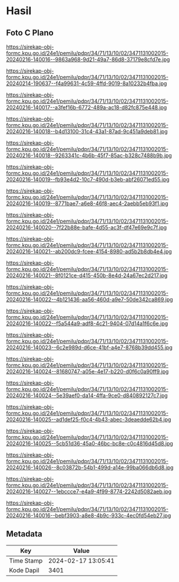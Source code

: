 # Hasil

## Foto C Plano

https://sirekap-obj-formc.kpu.go.id/24e1/pemilu/pdpr/34/71/13/10/02/3471131002015-20240216-140016--9863a968-9d21-49a7-86d8-37179e8cfd7e.jpg

https://sirekap-obj-formc.kpu.go.id/24e1/pemilu/pdpr/34/71/13/10/02/3471131002015-20240214-190637--f4a99631-4c59-4ffd-9019-8a10232b4fba.jpg

https://sirekap-obj-formc.kpu.go.id/24e1/pemilu/pdpr/34/71/13/10/02/3471131002015-20240216-140017--a3fef16b-6772-489a-ac18-d82fc875e448.jpg

https://sirekap-obj-formc.kpu.go.id/24e1/pemilu/pdpr/34/71/13/10/02/3471131002015-20240216-140018--b4d13100-31c4-43a1-87ad-9c451a9deb81.jpg

https://sirekap-obj-formc.kpu.go.id/24e1/pemilu/pdpr/34/71/13/10/02/3471131002015-20240216-140018--9263341c-4b6b-45f7-85ac-b328c7488b9b.jpg

https://sirekap-obj-formc.kpu.go.id/24e1/pemilu/pdpr/34/71/13/10/02/3471131002015-20240216-140019--fb93e4d2-10c7-490d-b3eb-abf26071ed55.jpg

https://sirekap-obj-formc.kpu.go.id/24e1/pemilu/pdpr/34/71/13/10/02/3471131002015-20240216-140019--8771bae7-a6e8-46f8-aec4-2aebb5eb93f1.jpg

https://sirekap-obj-formc.kpu.go.id/24e1/pemilu/pdpr/34/71/13/10/02/3471131002015-20240216-140020--7f22b88e-bafe-4d55-ac3f-df47e69e9c7f.jpg

https://sirekap-obj-formc.kpu.go.id/24e1/pemilu/pdpr/34/71/13/10/02/3471131002015-20240216-140021--ab200dc9-fcee-4154-8980-ad5b2b8db4e4.jpg

https://sirekap-obj-formc.kpu.go.id/24e1/pemilu/pdpr/34/71/13/10/02/3471131002015-20240216-140021--8f0121ce-d415-450b-8e4d-24a67ec2d217.jpg

https://sirekap-obj-formc.kpu.go.id/24e1/pemilu/pdpr/34/71/13/10/02/3471131002015-20240216-140022--4b121436-aa56-460d-a9e7-50de342ca869.jpg

https://sirekap-obj-formc.kpu.go.id/24e1/pemilu/pdpr/34/71/13/10/02/3471131002015-20240216-140022--f5a544a9-adf8-4c21-9404-07d14a1f6c6e.jpg

https://sirekap-obj-formc.kpu.go.id/24e1/pemilu/pdpr/34/71/13/10/02/3471131002015-20240216-140023--6c2e989d-d6ce-41bf-a4e7-8768b39dd455.jpg

https://sirekap-obj-formc.kpu.go.id/24e1/pemilu/pdpr/34/71/13/10/02/3471131002015-20240216-140024--81680747-a05e-4e17-b220-d0f6c0a90ff9.jpg

https://sirekap-obj-formc.kpu.go.id/24e1/pemilu/pdpr/34/71/13/10/02/3471131002015-20240216-140024--5e39aef0-da14-4ffa-9ce0-d840892127c7.jpg

https://sirekap-obj-formc.kpu.go.id/24e1/pemilu/pdpr/34/71/13/10/02/3471131002015-20240216-140025--ad1def25-f0c4-4b43-abec-3deaedde62b4.jpg

https://sirekap-obj-formc.kpu.go.id/24e1/pemilu/pdpr/34/71/13/10/02/3471131002015-20240216-140025--5cb51d36-45a0-46bc-bc8e-c0c4816d45d8.jpg

https://sirekap-obj-formc.kpu.go.id/24e1/pemilu/pdpr/34/71/13/10/02/3471131002015-20240216-140026--8c03872b-54b1-499d-a14e-99ba066db6d8.jpg

https://sirekap-obj-formc.kpu.go.id/24e1/pemilu/pdpr/34/71/13/10/02/3471131002015-20240216-140027--1ebccce7-e4a9-4f99-8774-2242d5082aeb.jpg

https://sirekap-obj-formc.kpu.go.id/24e1/pemilu/pdpr/34/71/13/10/02/3471131002015-20240216-140016--bebf3903-a8e8-4b9c-933c-4ec0fd54eb27.jpg


## Metadata

| Key        | Value               |
| ---------- | ------------------- |
| Time Stamp | 2024-02-17 13:05:41 |
| Kode Dapil | 3401                |



